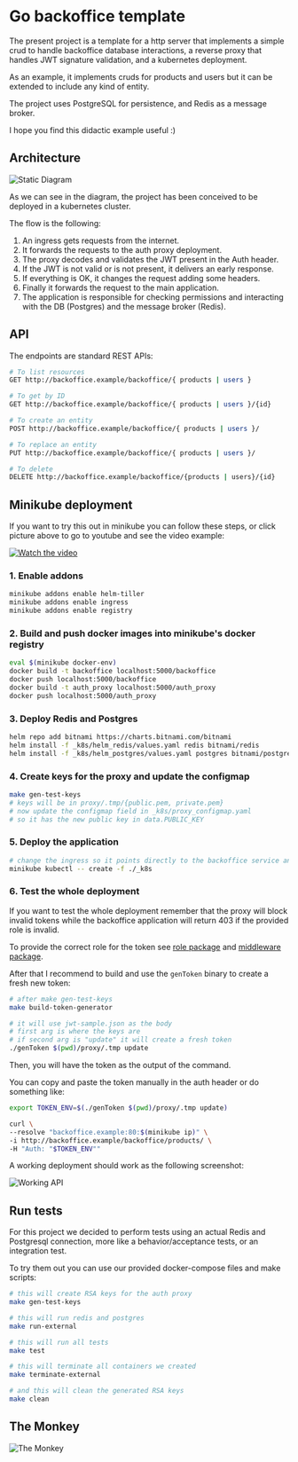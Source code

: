 # Go backoffice template

The present project is a template for a http server that implements a simple crud to handle backoffice database interactions, a reverse proxy that handles JWT signature validation, and a kubernetes deployment. 

As an example, it implements cruds for products and users but it can be extended to include any kind of entity. 

The project uses PostgreSQL for persistence, and Redis as a message broker.

I hope you find this didactic example useful :) 

## Architecture

![Static Diagram](assets/static_diagram.png)

As we can see in the diagram, the project has been conceived to be deployed in a kubernetes cluster.

The flow is the following:
1. An ingress gets requests from the internet.
2. It forwards the requests to the auth proxy deployment.
3. The proxy decodes and validates the JWT present in the Auth header.
4. If the JWT is not valid or is not present, it delivers an early response.
5. If everything is OK, it changes the request adding some headers.
6. Finally it forwards the request to the main application.
7. The application is responsible for checking permissions and interacting with the DB (Postgres) and the message broker (Redis).

## API

The endpoints are standard REST APIs:

```sh
# To list resources
GET http://backoffice.example/backoffice/{ products | users }

# To get by ID
GET http://backoffice.example/backoffice/{ products | users }/{id}

# To create an entity
POST http://backoffice.example/backoffice/{ products | users }/

# To replace an entity
PUT http://backoffice.example/backoffice/{ products | users }/

# To delete
DELETE http://backoffice.example/backoffice/{products | users}/{id}
```

## Minikube deployment

If you want to try this out in minikube you can follow these steps, or click picture above to go to youtube and see the video example:

[![Watch the video](assets/video.png)](https://www.youtube.com/watch?v=ZKjywwfIMM8)


### 1. Enable addons

```bash
minikube addons enable helm-tiller
minikube addons enable ingress
minikube addons enable registry 
```

### 2. Build and push docker images into minikube's docker registry

```bash
eval $(minikube docker-env)
docker build -t backoffice localhost:5000/backoffice
docker push localhost:5000/backoffice
docker build -t auth_proxy localhost:5000/auth_proxy
docker push localhost:5000/auth_proxy

```

### 3. Deploy Redis and Postgres

```bash
helm repo add bitnami https://charts.bitnami.com/bitnami
helm install -f _k8s/helm_redis/values.yaml redis bitnami/redis
helm install -f _k8s/helm_postgres/values.yaml postgres bitnami/postgresql
```

### 4. Create keys for the proxy and update the configmap
```bash
make gen-test-keys
# keys will be in proxy/.tmp/{public.pem, private.pem}
# now update the configmap field in _k8s/proxy_configmap.yaml
# so it has the new public key in data.PUBLIC_KEY
```

### 5. Deploy the application
```bash
# change the ingress so it points directly to the backoffice service and then
minikube kubectl -- create -f ./_k8s
```

### 6. Test the whole deployment

If you want to test the whole deployment remember that the proxy will block invalid tokens while the backoffice application will return 403 if the provided role is invalid.

To provide the correct role for the token see [role package](./roles/roles.go) and [middleware package](./api/http/middleware/middleware.go).


After that I recommend to build and use the `genToken` binary to create a fresh new token:

```bash
# after make gen-test-keys
make build-token-generator

# it will use jwt-sample.json as the body
# first arg is where the keys are
# if second arg is "update" it will create a fresh token
./genToken $(pwd)/proxy/.tmp update
```

Then, you will have the token as the output of the command.

You can copy and paste the token manually in the auth header or do something like:

```bash
export TOKEN_ENV=$(./genToken $(pwd)/proxy/.tmp update)

curl \
--resolve "backoffice.example:80:$(minikube ip)" \
-i http://backoffice.example/backoffice/products/ \
-H "Auth: "$TOKEN_ENV""
```

A working deployment should work as the following screenshot:

![Working API](assets/working_api.png)

## Run tests

For this project we decided to perform tests using an actual Redis and Postgresql connection, more like a behavior/acceptance tests, or an integration test.

To try them out you can use our provided docker-compose files and make scripts:

```bash
# this will create RSA keys for the auth proxy
make gen-test-keys

# this will run redis and postgres
make run-external

# this will run all tests
make test

# this will terminate all containers we created
make terminate-external

# and this will clean the generated RSA keys
make clean
```

## The Monkey
![The Monkey](assets/the_monke.jpg)